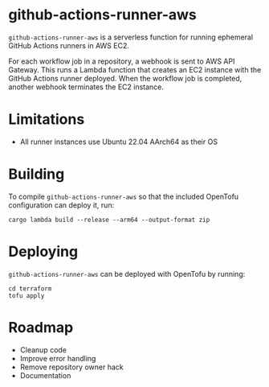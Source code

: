 # github-actions-runner-aws

`github-actions-runner-aws` is a serverless function for running ephemeral GitHub Actions runners in AWS EC2.

For each workflow job in a repository, a webhook is sent to AWS API Gateway. This runs a Lambda function that creates an EC2 instance with the GitHub Actions runner deployed. When the workflow job is completed, another webhook terminates the EC2 instance.

# Limitations
* All runner instances use Ubuntu 22.04 AArch64 as their OS

# Building
To compile `github-actions-runner-aws` so that the included OpenTofu configuration can deploy it, run:

`cargo lambda build --release --arm64 --output-format zip`

# Deploying
`github-actions-runner-aws` can be deployed with OpenTofu by running:

```shell
cd terraform
tofu apply
```

# Roadmap
* Cleanup code
* Improve error handling
* Remove repository owner hack
* Documentation
